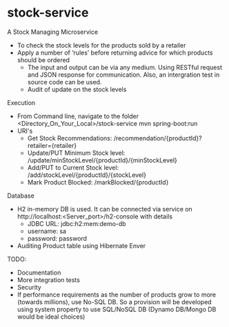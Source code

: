 # stock-service

A Stock Managing Microservice 
- To check the stock levels for the products sold by a retailer 
- Apply a number of ‘rules’ before returning advice for which products should be ordered
  - The input and output can be via any medium. Using RESTful request and JSON response for communication. Also, an intergration test in source code can be used.
  - Audit of update on the stock levels

Execution
- From Command line, navigate to the folder <Directory_On_Your_Local>/stock-service
  mvn spring-boot:run
- URI's 
  - Get Stock Recommendations: /recommendation/{productId}?retailer={retailer}
  - Update/PUT Minimum Stock level: /update/minStockLevel/{productId}/{minStockLevel}
  - Add/PUT to Current Stock level: /add/stockLevel/{productId}/{stockLevel}
  - Mark Product Blocked: /markBlocked/{productId}

Database
- H2 in-memory DB is used. It can be connected via service on http://localhost:<Server_port>/h2-console with details
  - JDBC URL:	jdbc:h2:mem:demo-db
  - username: sa
  - password: password
- Auditing Product table using Hibernate Enver

TODO:
- Documentation
- More integration tests
- Security
- If performance requirements as the number of products grow to more (towards millions), use No-SQL DB. So a provision will be developed using system property to use SQL/NoSQL DB (Dynamo DB/Mongo DB would be ideal choices) 
